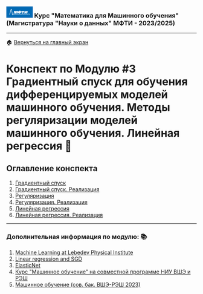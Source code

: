 ### <img src='../static/img/mipt-icon.png' width="70" height="30"> Курс "Математика для Машинного обучения" (Магистратура "Науки о данных" МФТИ - 2023/2025) 
---
 :house: [Вернуться на главный экран](..)
# Конспект по Модулю #3 **Градиентный спуск для обучения дифференцируемых моделей машинного обучения. Методы регуляризации моделей машинного обучения. Линейная регрессия**  :blue_book:


## Оглавление конспекта
1. [Градиентный спуск](1_gradient_descent.ipynb) 
2. [Градиентный спуск. Реализация](2_gradient_descent_practice.ipynb) 
3. [Регуляризация](3_regularisation.ipynb)  
4. [Регуляризация. Реализация](4_regularisation_practice.ipynb)
5. [Линейная регрессия](5_linear_regression.ipynb)
6. [Линейная регрессия. Реализация](6_linear_regression_practice.ipynb)



---

### Дополнительная информация по модулю: :books:
1. [Machine Learning at Lebedev Physical Institute](https://github.com/depot-hep/ml-lpi)
2. [Linear regression and SGD](https://github.com/hse-ds/ml-hse-nes/blob/main/2023/seminars/seminar02/seminar_solution.ipynb)
3. [ElasticNet](https://scikit-learn.org/stable/modules/generated/sklearn.linear_model.ElasticNet.html)
4. [Курс "Машинное обучение" на совместной программе НИУ ВШЭ и РЭШ](https://github.com/hse-ds/ml-hse-nes/tree/main)
5. [Машинное обучение (сов. бак. ВШЭ-РЭШ 2023)](http://wiki.cs.hse.ru/%D0%9C%D0%B0%D1%88%D0%B8%D0%BD%D0%BD%D0%BE%D0%B5_%D0%BE%D0%B1%D1%83%D1%87%D0%B5%D0%BD%D0%B8%D0%B5_(%D1%81%D0%BE%D0%B2._%D0%B1%D0%B0%D0%BA._%D0%92%D0%A8%D0%AD-%D0%A0%D0%AD%D0%A8_2023))
